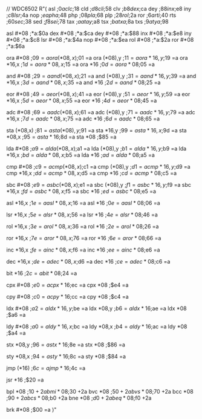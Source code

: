 
// WDC6502
R"(
asl         ;$0a
clc         ;$18
cld         ;$d8
cli         ;$58
clv         ;$b8
dex         ;$ca
dey         ;$88
inx         ;$e8
iny         ;$c8
lsr         ;$4a
nop         ;$ea
pha         ;$48
php         ;$08
pla         ;$68
plp         ;$28
rol         ;$2a
ror         ;$6a
rti         ;$40
rts         ;$60
sec         ;$38
sed         ;$f8
sei         ;$78
tax         ;$aa
tay         ;$a8
tsx         ;$ba
txa         ;$8a
txs         ;$9a
tya         ;$98

asl #*08    ;*a:$0a
dex #*08    ;*a:$ca
dey #*08    ;*a:$88
inx #*08    ;*a:$e8
iny #*08    ;*a:$c8
lsr #*08    ;*a:$4a
nop #*08    ;*a:$ea
rol #*08    ;*a:$2a
ror #*08    ;*a:$6a

ora #*08    ;$09 =a
ora (*08,x) ;$01 =a
ora (*08),y ;$11 =a
ora *16,y   ;$19 =a
ora *16,x   ;$1d =a
ora *08,x   ;$15 =a
ora *16     ;$0d =a
ora *08     ;$05 =a

and #*08    ;$29 =a
and (*08,x) ;$21 =a
and (*08),y ;$31 =a
and *16,y   ;$39 =a
and *16,x   ;$3d =a
and *08,x   ;$35 =a
and *16     ;$2d =a
and *08     ;$25 =a

eor #*08    ;$49 =a
eor (*08,x) ;$41 =a
eor (*08),y ;$51 =a
eor *16,y   ;$59 =a
eor *16,x   ;$5d =a
eor *08,x   ;$55 =a
eor *16     ;$4d =a
eor *08     ;$45 =a

adc #*08    ;$69 =a
adc (*08,x) ;$61 =a
adc (*08),y ;$71 =a
adc *16,y   ;$79 =a
adc *16,x   ;$7d =a
adc *08,x   ;$75 =a
adc *16     ;$6d =a
adc *08     ;$65 =a

sta (*08,x) ;$81 =a
sta (*08),y ;$91 =a
sta *16,y   ;$99 =a
sta *16,x   ;$9d =a
sta *08,x   ;$95 =a
sta *16     ;$8d =a
sta *08     ;$85 =a

lda #*08    ;$a9 =a
lda (*08,x) ;$a1 =a
lda (*08),y ;$b1 =a
lda *16,y   ;$b9 =a
lda *16,x   ;$bd =a
lda *08,x   ;$b5 =a
lda *16     ;$ad =a
lda *08     ;$a5 =a

cmp #*08    ;$c9 =a
cmp (*08,x) ;$c1 =a
cmp (*08),y ;$d1 =a
cmp *16,y   ;$d9 =a
cmp *16,x   ;$dd =a
cmp *08,x   ;$d5 =a
cmp *16     ;$cd =a
cmp *08     ;$c5 =a

sbc #*08    ;$e9 =a
sbc (*08,x) ;$e1 =a
sbc (*08),y ;$f1 =a
sbc *16,y   ;$f9 =a
sbc *16,x   ;$fd =a
sbc *08,x   ;$f5 =a
sbc *16     ;$ed =a
sbc *08     ;$e5 =a

asl *16,x   ;$1e =a
asl *08,x   ;$16 =a
asl *16     ;$0e =a
asl *08     ;$06 =a

lsr *16,x   ;$5e =a
lsr *08,x   ;$56 =a
lsr *16     ;$4e =a
lsr *08     ;$46 =a

rol *16,x   ;$3e =a
rol *08,x   ;$36 =a
rol *16     ;$2e =a
rol *08     ;$26 =a

ror *16,x   ;$7e =a
ror *08,x   ;$76 =a
ror *16     ;$6e =a
ror *08     ;$66 =a

inc *16,x   ;$fe =a
inc *08,x   ;$f6 =a
inc *16     ;$ee =a
inc *08     ;$e6 =a

dec *16,x   ;$de =a
dec *08,x   ;$d6 =a
dec *16     ;$ce =a
dec *08     ;$c6 =a

bit *16     ;$2c =a
bit *08     ;$24 =a

cpx #*08    ;$e0 =a
cpx *16     ;$ec =a
cpx *08     ;$e4 =a

cpy #*08    ;$c0 =a
cpy *16     ;$cc =a
cpy *08     ;$c4 =a

ldx #*08    ;$a2 =a
ldx *16,y   ;$be =a
ldx *08,y   ;$b6 =a
ldx *16     ;$ae =a
ldx *08     ;$a6 =a

ldy #*08    ;$a0 =a
ldy *16,x   ;$bc =a
ldy *08,x   ;$b4 =a
ldy *16     ;$ac =a
ldy *08     ;$a4 =a

stx *08,y   ;$96 =a
stx *16     ;$8e =a
stx *08     ;$86 =a

sty *08,x   ;$94 =a
sty *16     ;$8c =a
sty *08     ;$84 =a

jmp (*16)   ;$6c =a
jmp *16     ;$4c =a

jsr *16     ;$20 =a

bpl *08     ;$10 +2a
bmi *08     ;$30 +2a
bvc *08     ;$50 +2a
bvs *08     ;$70 +2a
bcc *08     ;$90 +2a
bcs *08     ;$b0 +2a
bne *08     ;$d0 +2a
beq *08     ;$f0 +2a

brk #*08    ;$00 =a
)"
